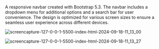 A responsive navbar created with Bootstrap 5.3. The navbar
includes a dropdown menu for additional options and a search bar for user
convenience. The design is optimized for various screen sizes to ensure a seamless
user experience across different devices.

![screencapture-127-0-0-1-5500-index-html-2024-09-18-11_13_00](https://github.com/user-attachments/assets/7276ddd1-93ba-4507-a0ea-907b2c063008)

![screencapture-127-0-0-1-5500-index-html-2024-09-18-11_13_27](https://github.com/user-attachments/assets/9bd499e9-c5cf-465d-9174-083c98ab8d84)
